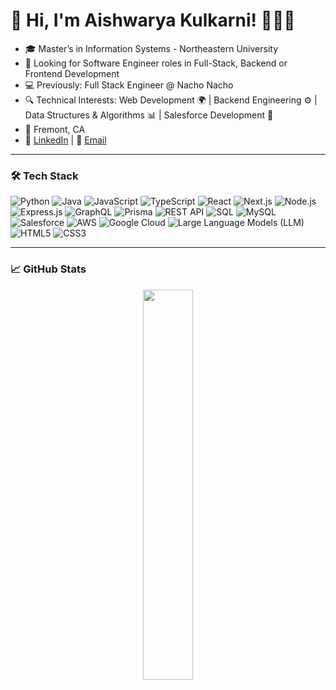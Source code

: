 # 👋 Hi, I'm Aishwarya Kulkarni! 👩🏻‍💻
 - 🎓 Master’s in Information Systems - Northeastern University
 - 🎯 Looking for Software Engineer roles in Full-Stack, Backend or Frontend Development
 -  💻 Previously: Full Stack Engineer @ Nacho Nacho
 - 🔍 Technical Interests: Web Development 🌍 | Backend Engineering ⚙️ | Data Structures & Algorithms 📊 | Salesforce Development 🔗
 - 📍 Fremont, CA
 - 📌 [LinkedIn](https://linkedin.com/in/aishwarya-kulkarni125/) | 📧 [Email](mailto:kulkarni.aish@northeastern.edu)
  

---


### 🛠️ Tech Stack  
![Python](https://img.shields.io/badge/Python-3776AB?style=for-the-badge&logo=python&logoColor=white)
![Java](https://img.shields.io/badge/Java-007396?style=for-the-badge&logo=java&logoColor=white)
![JavaScript](https://img.shields.io/badge/JavaScript-F7DF1E?style=for-the-badge&logo=javascript&logoColor=black)
![TypeScript](https://img.shields.io/badge/TypeScript-3178C6?style=for-the-badge&logo=typescript&logoColor=white)
![React](https://img.shields.io/badge/React-61DAFB?style=for-the-badge&logo=react&logoColor=black)
![Next.js](https://img.shields.io/badge/Next.js-000000?style=for-the-badge&logo=nextdotjs&logoColor=white)
![Node.js](https://img.shields.io/badge/Node.js-339933?style=for-the-badge&logo=nodedotjs&logoColor=white)
![Express.js](https://img.shields.io/badge/Express.js-000000?style=for-the-badge&logo=express&logoColor=white)
![GraphQL](https://img.shields.io/badge/GraphQL-E10098?style=for-the-badge&logo=graphql&logoColor=white)
![Prisma](https://img.shields.io/badge/Prisma-2D3748?style=for-the-badge&logo=prisma&logoColor=white)
![REST API](https://img.shields.io/badge/REST%20API-02569B?style=for-the-badge&logo=swagger&logoColor=white)
![SQL](https://img.shields.io/badge/SQL-CC2927?style=for-the-badge&logo=databricks&logoColor=white)
![MySQL](https://img.shields.io/badge/MySQL-4479A1?style=for-the-badge&logo=mysql&logoColor=white)
![Salesforce](https://img.shields.io/badge/Salesforce-00A1E0?style=for-the-badge&logo=salesforce&logoColor=white)
![AWS](https://img.shields.io/badge/AWS-232F3E?style=for-the-badge&logo=amazonaws&logoColor=white)
![Google Cloud](https://img.shields.io/badge/GCP-4285F4?style=for-the-badge&logo=googlecloud&logoColor=white)
![Large Language Models (LLM)](https://img.shields.io/badge/LLM-800080?style=for-the-badge&logo=openai&logoColor=white)
![HTML5](https://img.shields.io/badge/HTML5-E34F26?style=for-the-badge&logo=html5&logoColor=white)
![CSS3](https://img.shields.io/badge/CSS3-1572B6?style=for-the-badge&logo=css3&logoColor=white)

---

### 📈 GitHub Stats  
<p align="center">
<img src="https://github-readme-stats.vercel.app/api/top-langs/?username=kulkarni-aish-northeastern&layout=compact&theme=radical" width="40%" />

</p>


<!--
**kulkarni-aish-northeastern/kulkarni-aish-northeastern** is a ✨ _special_ ✨ repository because its `README.md` (this file) appears on your GitHub profile.

Here are some ideas to get you started:

- 🔭 I’m currently working on ...
- 🌱 I’m currently learning ...
- 👯 I’m looking to collaborate on ...
- 🤔 I’m looking for help with ...
- 💬 Ask me about ...
- 📫 How to reach me: ...
- 😄 Pronouns: ...
- ⚡ Fun fact: ...
-->
